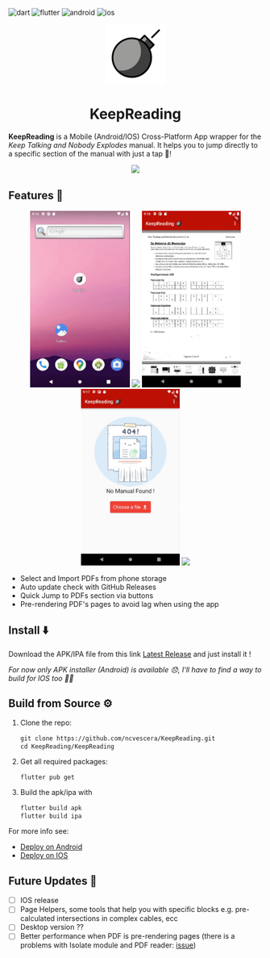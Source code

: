 ![dart](	https://img.shields.io/badge/Dart-0175C2?style=for-the-badge&logo=dart&logoColor=white) ![flutter](https://img.shields.io/badge/Flutter-02569B?style=for-the-badge&logo=flutter&logoColor=white) ![android](https://img.shields.io/badge/Android-3DDC84?style=for-the-badge&logo=android&logoColor=white) ![ios](https://img.shields.io/badge/iOS-000000?style=for-the-badge&logo=ios&logoColor=white)
<p align="center">
    <img src="./KeepReading/assets/icon/icon.png">
    <h1 align="center">KeepReading</h1>
</p>

**KeepReading** is a Mobile (Android/IOS) Cross-Platform App wrapper for the _Keep Talking and Nobody Explodes_ manual.
It helps you to jump directly to a specific section of the manual with just a tap 🚀!

<p align="center"> <img src="./imgs/utilizzo-pdf.gif" height="500px"></p>

## Features 🚀

<p align="center"> 
    <img src="./imgs/aperto.gif" height="350px">
    <img src="./imgs/utilizzo-pdf.gif" height="350px">
    <img src="./imgs/eliminato-pdf.gif" height="350px">
    <img src="./imgs/check-update.gif" height="350px">
    <img src="./imgs/update-onstart.gif" height="350px">
</p>

- Select and Import PDFs from phone storage
- Auto update check with GitHub Releases
- Quick Jump to PDFs section via buttons
- Pre-rendering PDF's pages to avoid lag when using the app

## Install ⬇️

Download the APK/IPA file from this link [Latest Release](https://github.com/ncvescera/KeepReading/releases/latest) and just install it !

_For now only APK installer (Android) is available 😞, I'll have to find a way to build for IOS too 👨‍🦽_

## Build from Source ⚙️

1. Clone the repo: 
    ```
    git clone https://github.com/ncvescera/KeepReading.git
    cd KeepReading/KeepReading
    ```
2. Get all required packages:
    ```
    flutter pub get
    ```
3. Build the apk/ipa with
    ```
    flutter build apk
    flutter build ipa
    ```

For more info see: 
- [Deploy on Android](https://docs.flutter.dev/deployment/android)
- [Deploy on IOS](https://docs.flutter.dev/deployment/ios)

## Future Updates 💪

- [ ] IOS release
- [ ] Page Helpers, some tools that help you with specific blocks e.g. pre-calculated intersections in complex cables, ecc
- [ ] Desktop version ??
- [ ] Better performance when PDF is pre-rendering pages (there is a problems with Isolate module and PDF reader: [issue](https://github.com/ScerIO/packages.flutter/issues/299))
